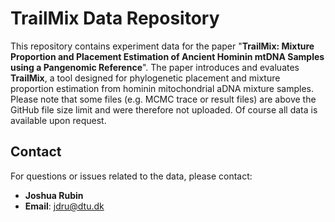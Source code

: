 
# TrailMix Data Repository

This repository contains experiment data for the paper "**TrailMix: Mixture Proportion and Placement Estimation of Ancient Hominin mtDNA Samples using a Pangenomic Reference**". The paper introduces and evaluates **TrailMix**, a tool designed for phylogenetic placement and mixture proportion estimation from hominin mitochondrial aDNA mixture samples.
Please note that some files (e.g. MCMC trace or result files) are above the GitHub file size limit and were therefore not uploaded. Of course all data is available upon request.


## Contact

For questions or issues related to the data, please contact:

- **Joshua Rubin**
- **Email**: jdru@dtu.dk
